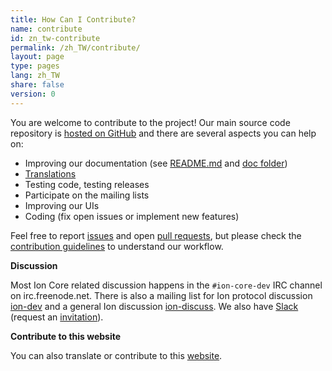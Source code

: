 ```yaml
---
title: How Can I Contribute?
name: contribute
id: zn_tw-contribute
permalink: /zh_TW/contribute/
layout: page
type: pages
lang: zh_TW
share: false
version: 0
---
```


You are welcome to contribute to the project!
Our main source code repository is [hosted on GitHub](https://github.com/ion/ion/) and there are several aspects you can help on:

  - Improving our documentation (see [README.md][README.md] and [doc folder][doc])
  - [Translations][translation_process.md]
  - Testing code, testing releases
  - Participate on the mailing lists
  - Improving our UIs
  - Coding (fix open issues or implement new features)

Feel free to report [issues][issues] and open [pull requests][pulls], but
please check the [contribution guidelines](/en/faq/contributing-code) to understand our workflow.

**Discussion**

Most Ion Core related discussion happens in the `#ion-core-dev` IRC channel on irc.freenode.net. There is also a mailing list for Ion protocol discussion [ion-dev][ion-dev] and a general Ion discussion [ion-discuss][ion-discuss]. We also have [Slack][slack] (request an [invitation][invite]).

**Contribute to this website**

You can also translate or contribute to this [website][website-contrib].

[README.md]: https://github.com/ion/ion/blob/master/README.md
[doc]: https://github.com/ion/ion/tree/master/doc
[translation_process.md]: https://github.com/ion/ion/blob/master/doc/translation_process.md
[issues]: https://github.com/ion/ion/issues
[pulls]: https://github.com/ion/ion/pulls
[ion-discuss]: http://lists.linuxfoundation.org/mailman/listinfo/ion-discuss
[ion-dev]: http://lists.linuxfoundation.org/mailman/listinfo/ion-dev
[website-contrib]: https://github.com/ion-core/website/blob/gh-pages/README.md
[Slack]: https://ioncore.slack.com/
[invite]: https://slack.ioncore.xyz/
